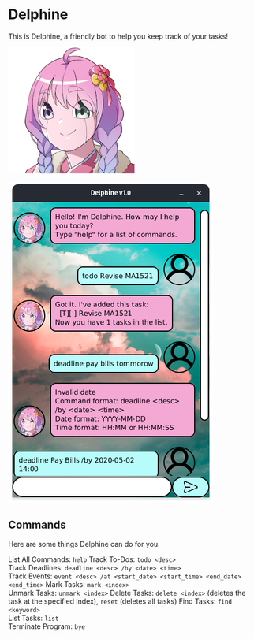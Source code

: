# Delphine

This is Delphine, a friendly bot to help you keep track of your tasks! 

![](src/main/resources/view/png/bot.png)

![](docs/Ui.png)

## Commands

Here are some things Delphine can do for you.

List All Commands: `help`
Track To-Dos: `todo <desc>`  
Track Deadlines: `deadline <desc> /by <date> <time>`  
Track Events: `event <desc> /at <start_date> <start_time> <end_date> <end_time>`
Mark Tasks: `mark <index>`  
Unmark Tasks: `unmark <index>`
Delete Tasks: `delete <index>` (deletes the task at the specified index), `reset` (deletes all tasks)
Find Tasks: `find <keyword>`  
List Tasks: `list`  
Terminate Program: `bye`  
